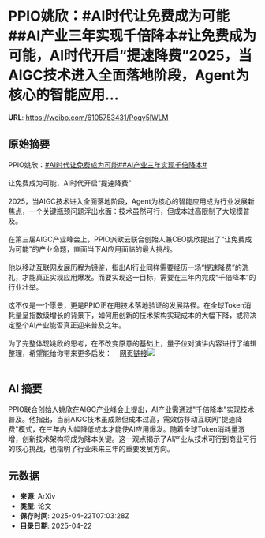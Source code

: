 # PPIO姚欣：#AI时代让免费成为可能##AI产业三年实现千倍降本#让免费成为可能，AI时代开启“提速降费”2025，当AIGC技术进入全面落地阶段，Agent为核心的智能应用...

**URL**: https://weibo.com/6105753431/Poqy5lWLM

## 原始摘要

PPIO姚欣：<a href="https://m.weibo.cn/search?containerid=231522type%3D1%26t%3D10%26q%3D%23AI%E6%97%B6%E4%BB%A3%E8%AE%A9%E5%85%8D%E8%B4%B9%E6%88%90%E4%B8%BA%E5%8F%AF%E8%83%BD%23&amp;extparam=%23AI%E6%97%B6%E4%BB%A3%E8%AE%A9%E5%85%8D%E8%B4%B9%E6%88%90%E4%B8%BA%E5%8F%AF%E8%83%BD%23" data-hide=""><span class="surl-text">#AI时代让免费成为可能#</span></a><a href="https://m.weibo.cn/search?containerid=231522type%3D1%26t%3D10%26q%3D%23AI%E4%BA%A7%E4%B8%9A%E4%B8%89%E5%B9%B4%E5%AE%9E%E7%8E%B0%E5%8D%83%E5%80%8D%E9%99%8D%E6%9C%AC%23&amp;extparam=%23AI%E4%BA%A7%E4%B8%9A%E4%B8%89%E5%B9%B4%E5%AE%9E%E7%8E%B0%E5%8D%83%E5%80%8D%E9%99%8D%E6%9C%AC%23" data-hide=""><span class="surl-text">#AI产业三年实现千倍降本#</span></a><br><br>让免费成为可能，AI时代开启“提速降费”<br><br>2025，当AIGC技术进入全面落地阶段，Agent为核心的智能应用成为行业发展新焦点，一个关键瓶颈问题浮出水面：技术虽然可行，但成本过高限制了大规模普及。<br><br>在第三届AIGC产业峰会上，PPIO派欧云联合创始人兼CEO姚欣提出了“让免费成为可能”的产业命题，直面当下AI应用面临的最大挑战。<br><br>他以移动互联网发展历程为镜鉴，指出AI行业同样需要经历一场“提速降费”的洗礼，才能真正实现应用爆发。而要实现这一目标，需要在三年内完成“千倍降本”的行业壮举。<br><br>这不仅是一个愿景，更是PPIO正在用技术落地验证的发展路径。在全球Token消耗量呈指数级增长的背景下，如何用创新的技术架构实现成本的大幅下降，或将决定整个AI产业能否真正迎来普及之年。<br><br>为了完整体现姚欣的思考，在不改变原意的基础上，量子位对演讲内容进行了编辑整理，希望能给你带来更多启发：<a href="https://weibo.cn/sinaurl?u=https%3A%2F%2Fmp.weixin.qq.com%2Fs%2FfGv-1ePbB4MZZm6oy0N5Lw" data-hide=""><span class="url-icon"><img style="width: 1rem;height: 1rem" src="https://h5.sinaimg.cn/upload/2015/09/25/3/timeline_card_small_web_default.png" referrerpolicy="no-referrer"></span><span class="surl-text">网页链接</span></a><img style="" src="https://tvax4.sinaimg.cn/large/006Fd7o3gy1i0pieyjyt0j30zk0np4nv.jpg" referrerpolicy="no-referrer"><br><br>

## AI 摘要

PPIO联合创始人姚欣在AIGC产业峰会上提出，AI产业需通过"千倍降本"实现技术普及。他指出，当前AIGC技术虽成熟但成本过高，需效仿移动互联网"提速降费"模式，在三年内大幅降低成本才能使AI应用爆发。随着全球Token消耗量激增，创新技术架构将成为降本关键。这一观点揭示了AI产业从技术可行到商业可行的核心挑战，也指明了行业未来三年的重要发展方向。

## 元数据

- **来源**: ArXiv
- **类型**: 论文
- **保存时间**: 2025-04-22T07:03:28Z
- **目录日期**: 2025-04-22
